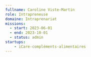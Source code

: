 ```yaml
---
fullname: Caroline Viste-Martin
role: Intrapreneuse
domaine: Intraprenariat
missions:
  - start: 2023-06-01
  - end: 2023-10-01
  - status: admin
startups:
    - iCare-compléments-alimentaires
---
```

